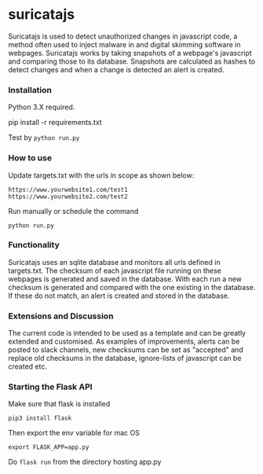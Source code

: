 # suricatajs

Suricatajs is used to detect unauthorized changes in javascript code, a method often used to inject malware in and digital skimming software in webpages.  Suricatajs works by taking snapshots of a webpage's javascript and comparing those to its database. Snapshots are calculated as hashes to detect changes and when a change is detected an alert is created. 

### Installation

Python 3.X required.

pip install -r requirements.txt

Test by ```python run.py```

### How to use

Update targets.txt with the urls in scope as shown below:

```
https://www.yourwebsite1.com/test1
https://www.yourwebsite2.com/test2
````

Run manually or schedule the command
```
python run.py
````

### Functionality

Suricatajs uses an sqlite database and monitors all urls defined in targets.txt. The checksum of each javascript file running on these webpages is generated and saved in the database. With each run a new checksum is generated and compared with the one existing in the database. If these do not match, an alert is created and stored in the database. 

### Extensions and Discussion

The current code is intended to be used as a template and can be greatly extended and customised. As examples of improvements, alerts can be posted to slack channels, new checksums can be set as "accepted" and replace old checksums in the database, ignore-lists of javascript can be created etc.

### Starting the Flask API

Make sure that flask is installed
```
pip3 install flask
```

Then export the env variable for mac OS

```
export FLASK_APP=app.py
```

Do ``` flask run ``` from the directory hosting app.py
